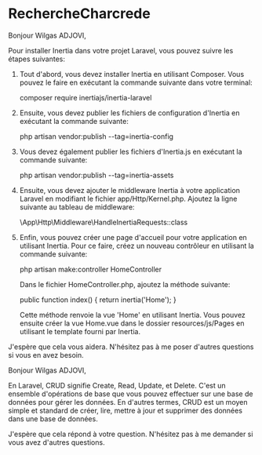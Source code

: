 # RechercheCharcrede
Bonjour Wilgas ADJOVI,

Pour installer Inertia dans votre projet Laravel, vous pouvez suivre les étapes suivantes:

1. Tout d'abord, vous devez installer Inertia en utilisant Composer. Vous pouvez le faire en exécutant la commande suivante dans votre terminal:

   composer require inertiajs/inertia-laravel

2. Ensuite, vous devez publier les fichiers de configuration d'Inertia en exécutant la commande suivante:

   php artisan vendor:publish --tag=inertia-config

3. Vous devez également publier les fichiers d'Inertia.js en exécutant la commande suivante:

   php artisan vendor:publish --tag=inertia-assets

4. Ensuite, vous devez ajouter le middleware Inertia à votre application Laravel en modifiant le fichier app/Http/Kernel.php. Ajoutez la ligne suivante au tableau de middleware:

   \App\Http\Middleware\HandleInertiaRequests::class

5. Enfin, vous pouvez créer une page d'accueil pour votre application en utilisant Inertia. Pour ce faire, créez un nouveau contrôleur en utilisant la commande suivante:

   php artisan make:controller HomeController

   Dans le fichier HomeController.php, ajoutez la méthode suivante:

   public function index()
   {
       return inertia('Home');
   }

   Cette méthode renvoie la vue 'Home' en utilisant Inertia. Vous pouvez ensuite créer la vue Home.vue dans le dossier resources/js/Pages en utilisant le template fourni par Inertia.

J'espère que cela vous aidera. N'hésitez pas à me poser d'autres questions si vous en avez besoin.


Bonjour Wilgas ADJOVI,

En Laravel, CRUD signifie Create, Read, Update, et Delete. C'est un ensemble d'opérations de base que vous pouvez effectuer sur une base de données pour gérer les données. En d'autres termes, CRUD est un moyen simple et standard de créer, lire, mettre à jour et supprimer des données dans une base de données.

J'espère que cela répond à votre question. N'hésitez pas à me demander si vous avez d'autres questions.




